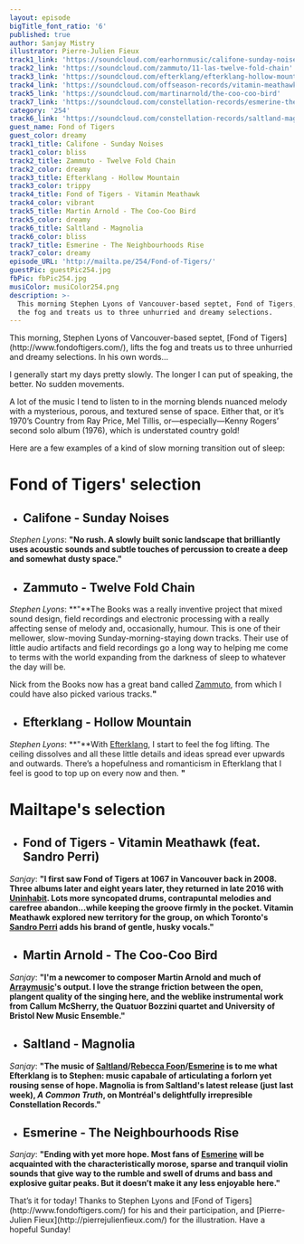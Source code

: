 ```yaml
---
layout: episode
bigTitle_font_ratio: '6'
published: true
author: Sanjay Mistry
illustrator: Pierre-Julien Fieux
track1_link: 'https://soundcloud.com/earhornmusic/califone-sunday-noises'
track2_link: 'https://soundcloud.com/zammuto/11-las-twelve-fold-chain'
track3_link: 'https://soundcloud.com/efterklang/efterklang-hollow-mountain'
track4_link: 'https://soundcloud.com/offseason-records/vitamin-meathawk-feat-sandro-perri'
track5_link: 'https://soundcloud.com/martinarnold/the-coo-coo-bird'
track7_link: 'https://soundcloud.com/constellation-records/esmerine-the-neighbourhoods-rise'
category: '254'
track6_link: 'https://soundcloud.com/constellation-records/saltland-magnolia'
guest_name: Fond of Tigers
guest_color: dreamy
track1_title: Califone - Sunday Noises
track1_color: bliss
track2_title: Zammuto - Twelve Fold Chain
track2_color: dreamy
track3_title: Efterklang - Hollow Mountain
track3_color: trippy
track4_title: Fond of Tigers - Vitamin Meathawk
track4_color: vibrant
track5_title: Martin Arnold - The Coo-Coo Bird
track5_color: dreamy
track6_title: Saltland - Magnolia
track6_color: bliss
track7_title: Esmerine - The Neighbourhoods Rise
track7_color: dreamy
episode_URL: 'http://mailta.pe/254/Fond-of-Tigers/'
guestPic: guestPic254.jpg
fbPic: fbPic254.jpg
musiColor: musiColor254.png
description: >-
  This morning Stephen Lyons of Vancouver-based septet, Fond of Tigers, lifts
  the fog and treats us to three unhurried and dreamy selections.
---
```

<p id="introduction">This morning, Stephen Lyons of Vancouver-based septet, [Fond of Tigers](http://www.fondoftigers.com/), lifts the fog and treats us to three unhurried and dreamy selections. In his own words...</p>
<p>I generally start my days pretty slowly. The longer I can put of speaking, the better. No sudden movements.</p>
<p>A lot of the music I tend to listen to in the morning blends nuanced melody with a mysterious, porous, and textured sense of space. Either that, or it’s 1970’s Country from Ray Price, Mel Tillis, or—especially—Kenny Rogers’ second solo album (1976), which is understated country gold!</p>

<p>Here are a few examples of a kind of slow morning transition out of sleep:</p>



# **Fond of Tigers' selection**

+ ## Califone - Sunday Noises
_Stephen Lyons_: **"**No rush. A slowly built sonic landscape that brilliantly uses acoustic sounds and subtle touches of percussion  to create a deep and somewhat dusty space.**"**

+ ## Zammuto - Twelve Fold Chain
_Stephen Lyons_: **"**The Books was a really inventive project that mixed sound design, field recordings and electronic processing with a really affecting sense of melody and, occasionally, humour. This is one of their mellower, slow-moving Sunday-morning-staying down tracks. Their use of little audio artifacts and field recordings go a long way to helping me come to terms with the world expanding from the darkness of sleep to whatever the day will be.

Nick from the Books now has a great band called [Zammuto](https://zammutosound.com/), from which I could have also picked various tracks.**"**

+ ## Efterklang - Hollow Mountain
_Stephen Lyons_: **"**With [Efterklang](http://efterklang.net/home/), I start to feel the fog lifting. The ceiling dissolves and all these little details and ideas spread ever upwards and outwards. There’s a hopefulness and romanticism in Efterklang that I feel is good to top up on every now and then. **"**



# Mailtape's selection

+ ## Fond of Tigers - Vitamin Meathawk (feat. Sandro Perri)
_Sanjay_: **"**I first saw Fond of Tigers at 1067 in Vancouver back in 2008. Three albums later and eight years later, they returned in late 2016 with [Uninhabit](https://fondoftigers.bandcamp.com/album/uninhabit). Lots more syncopated drums, contrapuntal melodies and carefree abandon...while keeping the groove firmly in the pocket. Vitamin Meathawk explored new territory for the group, on which Toronto's [Sandro Perri](http://www.sandroperri.com/) adds his brand of gentle, husky vocals.**"** 

+ ## Martin Arnold - The Coo-Coo Bird
_Sanjay_: **"**I'm a newcomer to composer Martin Arnold and much of [Arraymusic](http://www.arraymusic.com/)'s output. I love the strange friction between the open, plangent quality of the singing here, and the weblike instrumental work from Callum McSherry, the Quatuor Bozzini quartet and University of Bristol New Music Ensemble.**"**

+ ## Saltland - Magnolia
_Sanjay_: **"**The music of [Saltland](http://www.saltland.ca/)/[Rebecca Foon](http://www.rebeccafoon.com/)/[Esmerine](http://www.esmerine.com/) is to me what Efterklang is to Stephen: music capabale of articulating a forlorn yet rousing sense of hope. Magnolia is from Saltland's latest release (just last week), _A Common Truth_, on Montréal's delightfully irrepresible Constellation Records.**"**

+ ## Esmerine - The Neighbourhoods Rise
_Sanjay_: **"**Ending with yet more hope. Most fans of [Esmerine](http://www.esmerine.com/) will be acquainted with the characteristically morose, sparse and tranquil violin sounds that give way to the rumble and swell of drums and bass and explosive guitar peaks. But it doesn’t make it any less enjoyable here.**"**


<p id="outroduction">That’s it for today! Thanks to Stephen Lyons and [Fond of Tigers](http://www.fondoftigers.com/) for his and their participation, and [Pierre-Julien Fieux](http://pierrejulienfieux.com/) for the illustration. Have a hopeful Sunday!</p>
